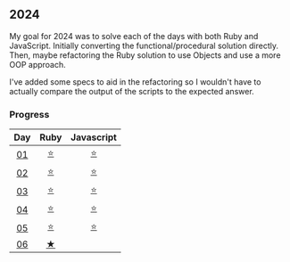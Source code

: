 ## 2024

My goal for 2024 was to solve each of the days with both Ruby and JavaScript. Initially converting the functional/procedural solution directly. Then, maybe refactoring the Ruby solution to use Objects and use a more OOP approach.

I've added some specs to aid in the refactoring so I wouldn't have to actually compare the output of the scripts to the expected answer.

### Progress

|                                  Day                                  |                                       Ruby                                       |                                    Javascript                                    |
| :-------------------------------------------------------------------: | :------------------------------------------------------------------------------: | :------------------------------------------------------------------------------: |
| [01](https://github.com/tannermares/advent-of-code/tree/main/2024/01) | [⭐️](https://github.com/tannermares/advent-of-code/tree/main/2024/01/answer.rb) | [⭐️](https://github.com/tannermares/advent-of-code/tree/main/2024/01/answer.js) |
| [02](https://github.com/tannermares/advent-of-code/tree/main/2024/02) | [⭐️](https://github.com/tannermares/advent-of-code/tree/main/2024/02/answer.rb) | [⭐️](https://github.com/tannermares/advent-of-code/tree/main/2024/02/answer.js) |
| [03](https://github.com/tannermares/advent-of-code/tree/main/2024/03) | [⭐️](https://github.com/tannermares/advent-of-code/tree/main/2024/03/answer.rb) | [⭐️](https://github.com/tannermares/advent-of-code/tree/main/2024/03/answer.js) |
| [04](https://github.com/tannermares/advent-of-code/tree/main/2024/04) | [⭐️](https://github.com/tannermares/advent-of-code/tree/main/2024/04/answer.rb) | [⭐️](https://github.com/tannermares/advent-of-code/tree/main/2024/04/answer.js) |
| [05](https://github.com/tannermares/advent-of-code/tree/main/2024/05) | [⭐️](https://github.com/tannermares/advent-of-code/tree/main/2024/05/answer.rb) | [⭐️](https://github.com/tannermares/advent-of-code/tree/main/2024/05/answer.js) |
| [06](https://github.com/tannermares/advent-of-code/tree/main/2024/06) |  [★](https://github.com/tannermares/advent-of-code/tree/main/2024/06/answer.rb)  |  [](https://github.com/tannermares/advent-of-code/tree/main/2024/06/answer.js)   |
